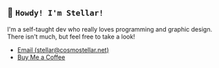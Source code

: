 ## 👋 `Howdy! I'm Stellar!`
I'm a self-taught dev who really loves programming and graphic design. There isn't much, but feel free to take a look!

- [Email (stellar@cosmostellar.net)](mailto:stellar@cosmostellar.net)
- [Buy Me a Coffee](https://www.buymeacoffee.com/cosmostellar)
